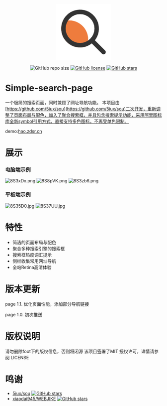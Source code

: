 <p align="center">
  <a href="https://hao.zdsr.cn/" target="_blank">
    <img width="180" src="img/search.png" alt="logo">
  </a>
</p>
<p align="center">
  <img alt="GitHub repo size" src="https://img.shields.io/github/repo-size/616620131/Simple-Search-Page">
  <a href="https://github.com/616620131/Simple-Search-Page/blob/master/LICENSE"><img alt="GitHub license" src="https://img.shields.io/github/license/616620131/Simple-Search-Page"></a>
  <a href="https://github.com/616620131/Simple-Search-Page/stargazers"><img alt="GitHub stars" src="https://img.shields.io/github/stars/616620131/Simple-Search-Page?style=social"></a>

# Simple-search-page

一个极简的搜索页面，同时兼顾了网址导航功能。
本项目由[https://github.com/5iux/sou](https://github.com/5iux/sou)二次开发，重新调整了页面布局与配色，加入了聚合搜索框，并且包含搜索提示功能，采用阿里图标库全新symbol引用方式，直接支持多色图标，不再受单色限制。

demo:[hao.zdsr.cn](https://hao.zdsr.cn)


# 展示
### 电脑端示例

![8S3xDx.png](https://s2.ax1x.com/2020/03/09/8S3xDx.png)
![8S8pVK.png](https://s2.ax1x.com/2020/03/09/8S8pVK.png)
![8S3zb6.png](https://s2.ax1x.com/2020/03/09/8S3zb6.png)

### 平板端示例

![8S35D0.jpg](https://s2.ax1x.com/2020/03/09/8S35D0.jpg)
![8S37UU.jpg](https://s2.ax1x.com/2020/03/09/8S37UU.jpg)

# 特性
- 简洁的页面布局与配色
- 聚合多种搜索引擎的搜索框
- 搜索框热度词汇提示
- 侧栏收集常用网址导航
- 全站Retina高清体验

# 版本更新

  page 1.1. 优化页面性能，添加部分导航链接

  page 1.0. 初次推送

# 版权说明

请勿删除foot下的版权信息，否则将闭源
该项目签署了MIT 授权许可，详情请参阅 LICENSE

# 鸣谢

- [5iux/sou](https://github.com/5iux/sou)  [![GitHub stars](https://img.shields.io/github/stars/5iux/sou?style=social)](https://github.com/5iux/sou/stargazers)
- [xiaodai945/WEBJIKE](https://github.com/xiaodai945/WEBJIKE)  [![GitHub stars](https://img.shields.io/github/stars/xiaodai945/WEBJIKE?style=social)](https://github.com/xiaodai945/WEBJIKE/stargazers)
